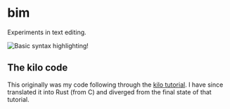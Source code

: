 # bim

Experiments in text editing.

![Basic syntax highlighting!](https://i.imgur.com/uSDZ2Wn.png)

## The kilo code

This originally was my code following through the [kilo tutorial](http://viewsourcecode.org/snaptoken/kilo/).
I have since translated it into Rust (from C) and diverged from the final
state of that tutorial.
